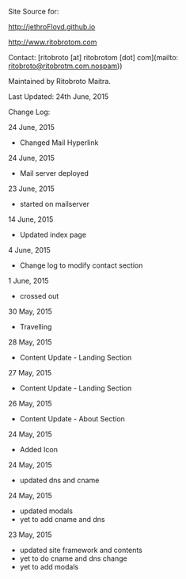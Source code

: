 Site Source for:

http://jethroFloyd.github.io 

http://www.ritobrotom.com

Contact: [ritobroto [at] ritobrotom [dot] com](mailto: ritobroto@ritobrotm.com.nospam))

Maintained by Ritobroto Maitra.

Last Updated: 24th June, 2015

Change Log:

24 June, 2015

- Changed Mail Hyperlink

24 June, 2015

- Mail server deployed

23 June, 2015

- started on mailserver

14 June, 2015

- Updated index page

4 June, 2015

- Change log to modify contact section

1 June, 2015

- crossed out

30 May, 2015

- Travelling

28 May, 2015

- Content Update - Landing Section

27 May, 2015

- Content Update - Landing Section

26 May, 2015

- Content Update - About Section

24 May, 2015

- Added Icon

24 May, 2015

- updated dns and cname

24 May, 2015

- updated modals
- yet to add cname and dns

23 May, 2015

- updated site framework and contents
- yet to do cname and dns change
- yet to add modals

